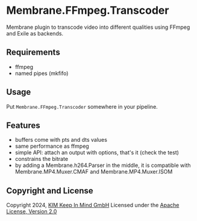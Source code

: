 # Membrane.FFmpeg.Transcoder
Membrane plugin to transcode video into different qualities using FFmpeg and Exile as backends.

## Requirements
- ffmpeg
- named pipes (mkfifo)

## Usage
Put `Membrane.FFmpeg.Transcoder` somewhere in your pipeline.

## Features
- buffers come with pts and dts values
- same performance as ffmpeg
- simple API: attach an output with options, that's it (check the test)
- constrains the bitrate
- by adding a Membrane.h264.Parser in the middle, it is compatible with Membrane.MP4.Muxer.CMAF and Membrane.MP4.Muxer.ISOM

## Copyright and License
Copyright 2024, [KIM Keep In Mind GmbH](https://www.keepinmind.info/)
Licensed under the [Apache License, Version 2.0](LICENSE)

